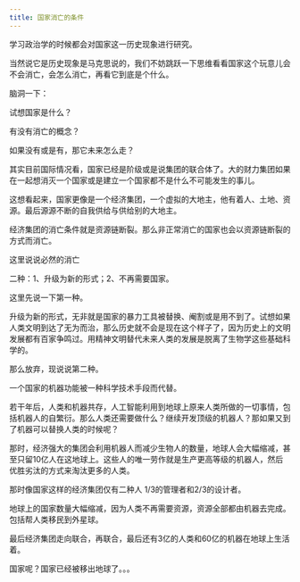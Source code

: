 ```yaml
---
title: 国家消亡的条件
---
```


学习政治学的时候都会对国家这一历史现象进行研究。

当然说它是历史现象是马克思说的，我们不妨跳跃一下思维看看国家这个玩意儿会不会消亡，会怎么消亡，再看它到底是个什么。

脑洞一下：

试想国家是什么？

有没有消亡的概念？

如果没有或是有，那它未来怎么走？

其实目前国际情况看，国家已经是阶级或是说集团的联合体了。大的财力集团如果在一起想消灭一个国家或是建立一个国家都不是什么不可能发生的事儿。

这想看起来，国家更像是一个经济集团，一个虚拟的大地主，他有着人、土地、资源。最后源源不断的自我供给与供给别的大地主。

经济集团的消亡条件就是资源链断裂。那么非正常消亡的国家也会以资源链断裂的方式而消亡。

 

这里说说必然的消亡

二种：1、升级为新的形式；2、不再需要国家。

这里先说一下第一种。

升级为新的形式，无非就是国家的暴力工具被替换、阉割或是用不到了。试想如果人类文明到达了无为而治，那么历史就不会是现在这个样子了，因为历史上的文明发展都有百家争鸣过。用精神文明替代未来人类的发展是脱离了生物学这些基础科学的。

那么放弃，现说说第二种。

一个国家的机器功能被一种科学技术手段而代替。

若干年后，人类和机器共存，人工智能利用到地球上原来人类所做的一切事情，包括机器人的自繁衍。那么人类还需要做什么？继续开发顶级的机器人？那如果又到了机器可以替换人类的时候呢？

那时，经济强大的集团会利用机器人而减少生物人的数量，地球人会大幅缩减，甚至只留10亿人在这地球上。这些人的唯一劳作就是生产更高等级的机器人，然后优胜劣汰的方式来淘汰更多的人类。

那时像国家这样的经济集团仅有二种人 1/3的管理者和2/3的设计者。

地球上的国家数量大幅缩减，因为人类不再需要资源，资源全部都由机器去完成。包括帮人类移民到外星球。

最后经济集团走向联合，再联合，最后还有3亿的人类和60亿的机器在地球上生活着。

国家呢？国家已经被移出地球了。。。